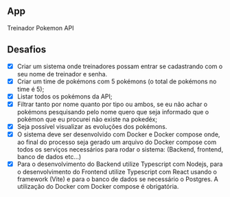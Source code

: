 ## App 

Treinador Pokemon API

## Desafios

- [x] Criar um sistema onde treinadores possam entrar se cadastrando com o seu nome de treinador e senha.
- [x] Criar um time de pokémons com 5 pokémons (o total de pokémons no time é 5);
- [x] Listar todos os pokémons da API;
- [x] Filtrar tanto por nome quanto por tipo ou ambos, se eu não achar o pokémons pesquisando pelo nome quero que seja informado que o pokémon que eu procurei não existe na pokedéx;
- [x] Seja possível visualizar as evoluções dos pokémons.
- [x] O sistema deve ser desenvolvido com Docker e Docker compose onde, ao final do processo seja gerado um arquivo do Docker compose com todos os serviços necessários para rodar o sistema: (Backend, frontend, banco de dados etc...)
- [x] Para o desenvolvimento do Backend utilize Typescript com Nodejs, para o desenvolvimento do Frontend utilize Typescript com React usando o framework (Vite) e para o banco de dados se necessário o Postgres. A utilização do Docker com Docker compose é obrigatória.
